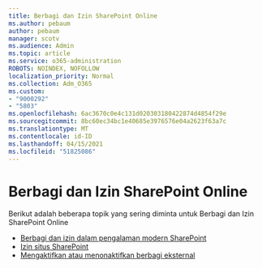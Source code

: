 ```yaml
---
title: Berbagi dan Izin SharePoint Online
ms.author: pebaum
author: pebaum
manager: scotv
ms.audience: Admin
ms.topic: article
ms.service: o365-administration
ROBOTS: NOINDEX, NOFOLLOW
localization_priority: Normal
ms.collection: Adm_O365
ms.custom:
- "9000292"
- "5803"
ms.openlocfilehash: 6ac3670c0e4c131d020303180422874d4854f29e
ms.sourcegitcommit: 8bc60ec34bc1e40685e3976576e04a2623f63a7c
ms.translationtype: MT
ms.contentlocale: id-ID
ms.lasthandoff: 04/15/2021
ms.locfileid: "51825086"
---
```

# <a name="sharepoint-online-sharing-and-permissions"></a>Berbagi dan Izin SharePoint Online

Berikut adalah beberapa topik yang sering diminta untuk Berbagi dan Izin SharePoint Online

- [Berbagi dan izin dalam pengalaman modern SharePoint](https://docs.microsoft.com/sharepoint/modern-experience-sharing-permissions)
- [Izin situs SharePoint](https://docs.microsoft.com/sharepoint/customize-sharepoint-site-permissions)
- [Mengaktifkan atau menonaktifkan berbagi eksternal](https://docs.microsoft.com/sharepoint/turn-external-sharing-on-or-off)